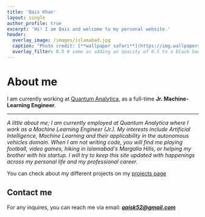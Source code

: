 ```yaml
---
title: 'Qais Khan'
layout: single
author_profile: true
excerpt: 'Hi! I am Qais and welcome to my personal website.'
header:
  overlay_image: /images/islamabad.jpg
  caption: "Photo credit: [**wallpaper safari**](https://img.wallpapersafari.com/desktop/1024/576/47/98/QyksSR.jpg)"
  overlay_filter: 0.5 # same as adding an opacity of 0.5 to a black background
---
```


# About me

I am currently working at [Quantum Analytica](https://quantumanalytica.io/), as a full-time **Jr. Machine-Learning Engineer**.

---


*A little about me; I am currently employed at Quantum Analytica where I work as a Machine Learning Engineer (Jr.). My interests include Artificial Intelligence, Machine Learning and their applicability in the autonomous vehicles domain. When I am not writing code, you will find me playing football, video games, hiking in Islamabad's Margalla Hills, or helping my brother with his startup. I will try to keep this site updated with happenings across my personal life and my professional career.*

You can check about my different projects on my [projects page](https://qaiis.github.io/projects/)

## Contact me

For any inquires, you can reach me via email: **_[qaisk52@gmail.com](mailto:qaisk52@gmail.com)_**
